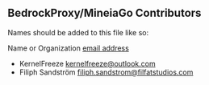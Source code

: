 ## BedrockProxy/MineiaGo Contributors

Names should be added to this file like so:

Name or Organization [email address]()

- KernelFreeze <kernelfreeze@outlook.com>
- Filiph Sandström <filiph.sandstrom@filfatstudios.com>
